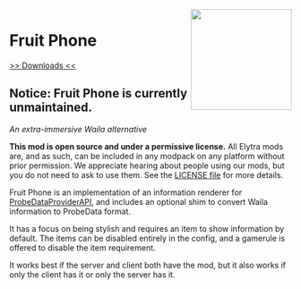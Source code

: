 <img src="https://rawgit.com/elytra/FruitPhone/1.11.2/doc/emblem.svg" align="right" width="180px"/>

# Fruit Phone
[>> Downloads <<](https://github.com/elytra/FruitPhone/releases)

## Notice: Fruit Phone is currently unmaintained.

*An extra-immersive Waila alternative*

**This mod is open source and under a permissive license.** All Elytra mods are,
and as such, can be included in any modpack on any platform without prior
permission. We appreciate hearing about people using our mods, but you do not
need to ask to use them. See the [LICENSE file](LICENSE) for more details.

Fruit Phone is an implementation of an information renderer for
[ProbeDataProviderAPI](https://github.com/elytra/ProbeDataProviderAPI), and
includes an optional shim to convert Waila information to ProbeData format.

It has a focus on being stylish and requires an item to show information by
default. The items can be disabled entirely in the config, and a gamerule is
offered to disable the item requirement.

It works best if the server and client both have the mod, but it also works if
only the client has it or only the server has it.
